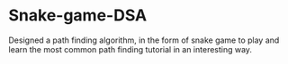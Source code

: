 # Snake-game-DSA
Designed a path finding algorithm, in the form of snake game to play and learn the most common path finding tutorial in an interesting way.
